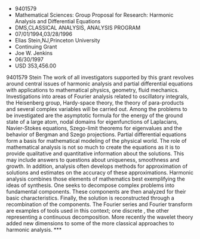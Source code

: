 
* 9401579
* Mathematical Sciences: Group Proposal for Research: Harmonic Analysis and Differential Equations
* DMS,CLASSICAL ANALYSIS, ANALYSIS PROGRAM
* 07/01/1994,03/28/1996
* Elias Stein,NJ,Princeton University
* Continuing Grant
* Joe W. Jenkins
* 06/30/1997
* USD 353,456.00

9401579 Stein The work of all investigators supported by this grant revolves
around central issues of harmonic analysis and partial differential equations
with applications to mathematical physics, geometry, fluid mechanics.
Investigations into areas of Fourier analysis related to oscillatory integrals,
the Heisenberg group, Hardy-space theory, the theory of para-products and
several complex variables will be carried out. Among the problems to be
investigated are the asymptotic formula for the energy of the ground state of a
large atom, nodal domains for eigenfunctions of Laplacians, Navier-Stokes
equations, Szego-limit theorems for eigenvalues and the behavior of Bergman and
Szego projections. Partial differential equations form a basis for mathematical
modeling of the physical world. The role of mathematical analysis is not so much
to create the equations as it is to provide qualitative and quantitative
information about the solutions. This may include answers to questions about
uniqueness, smoothness and growth. In addition, analysis often develops methods
for approximation of solutions and estimates on the accuracy of these
approximations. Harmonic analysis combines those elements of mathematics best
exemplifying the ideas of synthesis. One seeks to decompose complex problems
into fundamental components. These components are then analyzed for their basic
characteristics. Finally, the solution is reconstructed through a recombination
of the components. The Fourier series and Fourier transform are examples of
tools used in this context; one discrete , the other representing a continuous
decomposition. More recently the wavelet theory added new dimensions to some of
the more classical approaches to harmonic analysis. ***
